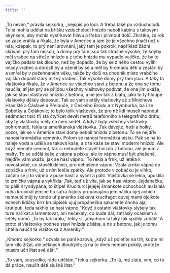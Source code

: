 ```yaml
---
title: ''
---
```


„To nevím,“ pravila sejkorka, „nejspíš po lodi. A třeba také po vzducholodi. To si mohla udělat na bříšku vzducholodi hnízdo neboli kabinu s takovým okýnkem, aby mohla vystrkovat hlavu a třeba i plivnout dolů. Zkrátka, za rok se zase vrátila a říkala, že byla v Americe a tam že je všechno jinačí než u nás; kdepak, to prý není srovnání, jaký tam je pokrok, například žádní skřivani prý tam nejsou, a domy prý tam jsou tak strašně vysoké, že kdyby měl vrabec na střeše hnízdo a z toho hnízda mu vypadlo vajíčko, že by to vajíčko padalo tak dlouho, než by dopadlo, že by se z něho cestou vylíhl mladý vrabec a dorostl by a oženil by se a měl by hromadu dětí a zestárl by a umřel by v požehnaném věku, takže by dolů na chodník místo vrabčího vajíčka dopadl starý mrtvý vrabec. Tak vysoké domy prý tam jsou. A taky ta vlaštovka říkala, že v Americe se všechno staví z betonu a že ona se tomu naučila; ať jen prý se přijdou všechny vlaštovky podívat, že ona jim ukáže, jak se staví vlaštovčí hnízdo z betonu, a ne jen tak z bláta, jako to ty hloupé vlaštovky dělaly doposud. Tak se vám sletěly vlaštovky až z Mnichova Hradiště a Čáslavě a Přelouče, z Českého Brodu a z Nymburka, ba i ze Sobotky a Čelákovic; to bylo tolik vlaštovek, že pro ně lidi museli napnout sedmnáct tisíc tři sta čtyřicet devět metrů telefonního a telegrafního drátu, aby ty vlaštovky měly na čem sedět. A když byly všechny vlaštovky pohromadě, řekla ta amerikánská vlaštovka. ‚Tak dávejte, hoši a holky, pozor, jak se v Americe staví domy neboli hnízda z betonu. To se nejdřív nanosí hromádka cementu. Potom se nanosí hromádka písku. Pak se na to naleje voda a udělá se taková kaše, a z té kaše se staví moderní hnízdo. Ale když nemáte cement, tak si nebudete stavět hnízdo z betonu, ale jenom z malty. To se udělá kaše z vápna a písku, ale to vápno musí být zhašené. Nejdřív vám ukážu, jak se hasí vápno.‘ To řekla a frnk, už letěla k novostavbě, co stavěli dělníci, pro nehašené vápno. Vzala zrnko vápna do zobáčku a frnk, už s ním letěla zpátky. Ale protože v zobáčku je vlhko, začalo se jí to vápno v puse hasit a syčet a pálit. Vlaštovka se lekla, upustila to zrníčko vápna a vykřikla: ‚Tak, teď už víte, jak se hasí vápno. Jejdanečku, to pálí! Kryndypána, to štípe! Kruciturci jejejej šmankote ochochoch au lalala ouha krucinál jemine hú safra fujloty propánajána jemináčku ojej achich namoutě můj ty tondo uf panenko skákavá krucifagot ouvej mami ójejkote echech lidičky brrr krucipísek ujuj propánečka sakulente óhoho ajaj krutiputi, teda takhle se hasí vápno.‘ Když ji ostatní vlaštovky slyšely tak tuze naříkat a lamentovat, ani nečekaly, co bude dál, zatřásly ocáskem a letěly domů. ‚To by tak hrálo,‘ řekly si, ‚abychom si taky tak spálily zobák!‘ A proto si vlaštovky podnes staví hnízda z bláta, a ne z betonu, jak je tomu chtěla naučit ta vlaštovka z Ameriky.“

„Kmotro sejkorko,“ ozvala se paní kosová, „když už poletíte na trh, kupte mi tam kilo žížal, ale pěkných dlouhých; já na to dnes nemám pokdy, protože musím učit lítat své děti.“

„To vám, sousedko, ráda udělám,“ řekla sejkorka. „To já, má zlatá, vím, co to dá práce, naučit děti slušně lítat.“
